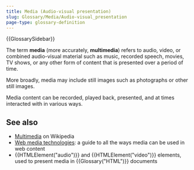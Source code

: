 ```yaml
---
title: Media (Audio-visual presentation)
slug: Glossary/Media/Audio-visual_presentation
page-type: glossary-definition
---
```


{{GlossarySidebar}}

The term **media** (more accurately, **multimedia**) refers to audio, video, or combined audio-visual material such as music, recorded speech, movies, TV shows, or any other form of content that is presented over a period of time.

More broadly, media may include still images such as photographs or other still images.

Media content can be recorded, played back, presented, and at times interacted with in various ways.

## See also

- [Multimedia](https://en.wikipedia.org/wiki/Multimedia) on Wikipedia
- [Web media technologies](/en-US/docs/Web/Media): a guide to all the ways media can be used in web content
- {{HTMLElement("audio")}} and {{HTMLElement("video")}} elements, used to present media in {{Glossary("HTML")}} documents
